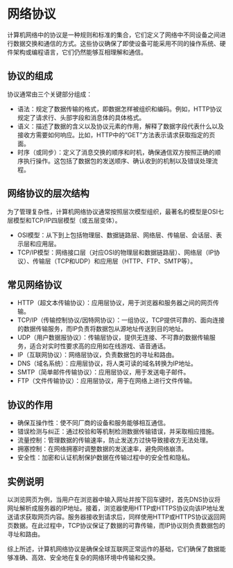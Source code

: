 # 网络协议

计算机网络中的协议是一种规则和标准的集合，它们定义了网络中不同设备之间进行数据交换和通信的方式。这些协议确保了即使设备可能采用不同的操作系统、硬件架构或编程语言，它们仍然能够互相理解和通信。

## 协议的组成

协议通常由三个关键部分组成：

- 语法：规定了数据传输的格式，即数据怎样被组织和编码。例如，HTTP协议规定了请求行、头部字段和消息体的具体格式。
- 语义：描述了数据的含义以及协议元素的作用，解释了数据字段代表什么以及接收方需要如何响应。比如，HTTP中的“GET”方法表示请求获取指定的页面。
- 时序（或同步）：定义了消息交换的顺序和时机，确保通信双方按照正确的顺序执行操作。这包括了数据包的发送顺序、确认收到的机制以及错误处理流程。

## 网络协议的层次结构

为了管理复杂性，计算机网络协议通常按照层次模型组织，最著名的模型是OSI七层模型和TCP/IP四层模型（或五层变体）。

- OSI模型：从下到上包括物理层、数据链路层、网络层、传输层、会话层、表示层和应用层。
- TCP/IP模型：网络接口层（对应OSI的物理层和数据链路层）、网络层（IP协议）、传输层（TCP和UDP）和应用层（HTTP、FTP、SMTP等）。

## 常见网络协议

- HTTP（超文本传输协议）：应用层协议，用于浏览器和服务器之间的网页传输。
- TCP/IP（传输控制协议/因特网协议）：一组协议，TCP提供可靠的、面向连接的数据传输服务，而IP负责将数据包从源地址传送到目的地址。
- UDP（用户数据报协议）：传输层协议，提供无连接、不可靠的数据传输服务，适合对实时性要求高的应用如在线游戏、语音通话。
- IP（互联网协议）：网络层协议，负责数据包的寻址和路由。
- DNS（域名系统）：应用层协议，将人类可读的域名转换为IP地址。
- SMTP（简单邮件传输协议）：应用层协议，用于发送电子邮件。
- FTP（文件传输协议）：应用层协议，用于在网络上进行文件传输。

## 协议的作用

- 确保互操作性：使不同厂商的设备和服务能够相互通信。
- 错误检测与纠正：通过校验和等机制检测数据传输错误，并采取相应措施。
- 流量控制：管理数据的传输速率，防止发送方过快导致接收方无法处理。
- 拥塞控制：在网络拥塞时调整数据的发送速率，避免网络崩溃。
- 安全性：加密和认证机制保护数据在传输过程中的安全性和隐私。

## 实例说明

以浏览网页为例，当用户在浏览器中输入网址并按下回车键时，首先DNS协议将网址解析成服务器的IP地址。接着，浏览器使用HTTP或HTTPS协议向该IP地址发送请求获取网页内容。服务器接收到请求后，同样使用HTTP或HTTPS协议返回网页数据。在此过程中，TCP协议保证了数据的可靠传输，而IP协议则负责数据包的寻址和路由。

综上所述，计算机网络协议是确保全球互联网正常运作的基础，它们确保了数据能够准确、高效、安全地在复杂的网络环境中传输和交换。



